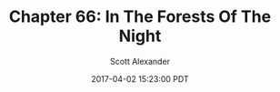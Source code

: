 ---
layout: chapter
title: "Chapter 66: In The Forests Of The Night"
author: Scott Alexander
description: https://unsongbook.com/chapter-66-in-the-forests-of-the-night/
date: 2017-04-02 15:23:00 PDT
length: 2646267
duration: 661
guid: chapter-66-in-the-forests-of-the-night
---